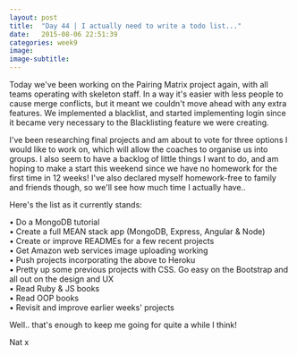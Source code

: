 ```yaml
---
layout: post
title:  "Day 44 | I actually need to write a todo list..."
date:   2015-08-06 22:51:39
categories: week9
image: 
image-subtitle: 
---
```


Today we've been working on the Pairing Matrix project again, with all teams operating with skeleton staff. In a way it's easier with less people to cause merge conflicts, but it meant we couldn't move ahead with any extra features. We implemented a blacklist, and started implementing login since it became very necessary to the Blacklisting feature we were creating.

I've been researching final projects and am about to vote for three options I would like to work on, which will allow the coaches to organise us into groups. I also seem to have a backlog of little things I want to do, and am hoping to make a start this weekend since we have no homework for the first time in 12 weeks! I've also declared myself homework-free to family and friends though, so we'll see how much time I actually have..

Here's the list as it currently stands:

&bull; Do a MongoDB tutorial<br>
&bull; Create a full MEAN stack app (MongoDB, Express, Angular & Node)<br>
&bull; Create or improve READMEs for a few recent projects<br>
&bull; Get Amazon web services image uploading working<br>
&bull; Push projects incorporating the above to Heroku<br>
&bull; Pretty up some previous projects with CSS. Go easy on the Bootstrap and all out on the design and UX<br>
&bull; Read Ruby & JS books<br>
&bull; Read OOP books<br>
&bull; Revisit and improve earlier weeks' projects

Well.. that's enough to keep me going for quite a while I think!

Nat x
